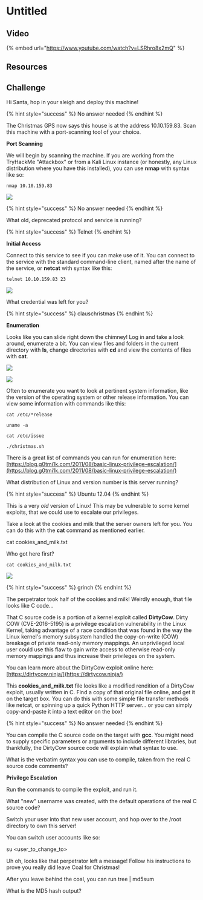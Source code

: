 # Untitled

## Video

{% embed url="https://www.youtube.com/watch?v=LSRhro8x2mQ" %}



## Resources

## Challenge

Hi Santa, hop in your sleigh and deploy this machine!

{% hint style="success" %}
No answer needed
{% endhint %}

The Christmas GPS now says this house is at the address 10.10.159.83. Scan this machine with a port-scanning tool of your choice.

**Port Scanning**

We will begin by scanning the machine. If you are working from the TryHackMe "Attackbox" or from a Kali Linux instance \(or honestly, any Linux distribution where you have this installed\), you can use **nmap** with syntax like so:

```text
nmap 10.10.159.83
```

![](../.gitbook/assets/image%20%2887%29.png)

{% hint style="success" %}
No answer needed
{% endhint %}

What old, deprecated protocol and service is running?

{% hint style="success" %}
Telnet
{% endhint %}

**Initial Access**

Connect to this service to see if you can make use of it. You can connect to the service with the standard command-line client, named after the name of the service, or **netcat** with syntax like this:

```text
telnet 10.10.159.83 23
```

![](../.gitbook/assets/image%20%2885%29.png)

What credential was left for you? 

{% hint style="success" %}
clauschristmas
{% endhint %}

**Enumeration**

Looks like you can slide right down the chimney! Log in and take a look around, enumerate a bit. You can view files and folders in the current directory with **ls**, change directories with **cd** and view the contents of files with **cat**.

![](../.gitbook/assets/image%20%2886%29.png)

![](../.gitbook/assets/image%20%2888%29.png)

Often to enumerate you want to look at pertinent system information, like the version of the operating system or other release information. You can view some information with commands like this:

```text
cat /etc/*release
```

```text
uname -a 
```

```text
cat /etc/issue 
```

```text
./christmas.sh
```

There is a great list of commands you can run for enumeration here: [https://blog.g0tmi1k.com/2011/08/basic-linux-privilege-escalation/](https://blog.g0tmi1k.com/2011/08/basic-linux-privilege-escalation/)

What distribution of Linux and version number is this server running?

{% hint style="success" %}
Ubuntu 12.04
{% endhint %}

This is a very _old_ version of Linux! This may be vulnerable to some kernel exploits, that we could use to escalate our privileges.

Take a look at the cookies and milk that the server owners left for you. You can do this with the **cat** command as mentioned earlier.

cat cookies\_and\_milk.txt

Who got here first?

```text
cat cookies_and_milk.txt
```

![](../.gitbook/assets/image%20%2889%29.png)

{% hint style="success" %}
grinch
{% endhint %}

The perpetrator took half of the cookies and milk! Weirdly enough, that file looks like C code...

That C source code is a portion of a kernel exploit called **DirtyCow**. Dirty COW \(CVE-2016-5195\) is a privilege escalation vulnerability in the Linux Kernel, taking advantage of a race condition that was found in the way the Linux kernel's memory subsystem handled the copy-on-write \(COW\) breakage of private read-only memory mappings. An unprivileged local user could use this flaw to gain write access to otherwise read-only memory mappings and thus increase their privileges on the system.

You can learn more about the DirtyCow exploit online here: [https://dirtycow.ninja/](https://dirtycow.ninja/)

This **cookies\_and\_milk.txt** file looks like a modified rendition of a DirtyCow exploit, usually written in C. Find a copy of that original file online, and get it on the target box. You can do this with some simple file transfer methods like netcat, or spinning up a quick Python HTTP server... or you can simply copy-and-paste it into a text editor on the box!

{% hint style="success" %}
No answer needed
{% endhint %}

You can compile the C source code on the target with **gcc**. You might need to supply specific parameters or arguments to include different libraries, but thankfully, the DirtyCow source code will explain what syntax to use.

What is the verbatim syntax you can use to compile, taken from the real C source code comments? 

**Privilege Escalation**

Run the commands to compile the exploit, and run it.

What "new" username was created, with the default operations of the real C source code? 

Switch your user into that new user account, and hop over to the /root directory to own this server!

You can switch user accounts like so:

su &lt;user\_to\_change\_to&gt; 

Uh oh, looks like that perpetrator left a message! Follow his instructions to prove you really did leave Coal for Christmas!

After you leave behind the coal, you can run tree \| md5sum

What is the MD5 hash output?


